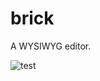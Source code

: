 # brick
A WYSIWYG editor.

![test](https://github.com/zzzze/brick/workflows/CI/badge.svg?branch=master)
